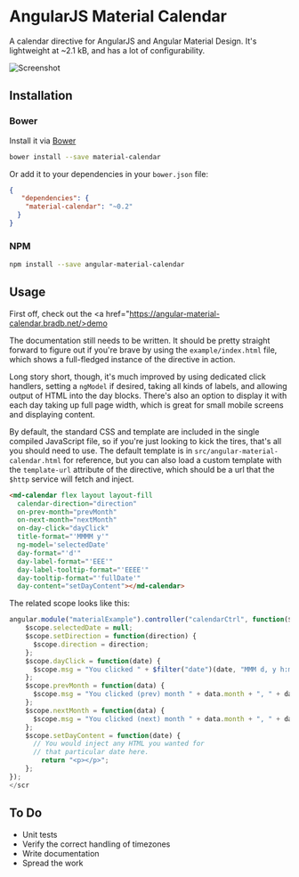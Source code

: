 # AngularJS Material Calendar

A calendar directive for AngularJS and Angular Material Design.
It's lightweight at ~2.1 kB, and has a lot of configurability.

![Screenshot](http://i.imgur.com/Ckcq2a2.png)

## Installation


### Bower

Install it via [Bower](//bower.io)

```bash
bower install --save material-calendar
```

Or add it to your dependencies in your `bower.json` file:

```json
{
   "dependencies": {
    "material-calendar": "~0.2"
  }
}
```

### NPM

```bash
npm install --save angular-material-calendar
```

## Usage

First off, check out the
<a href="https://angular-material-calendar.bradb.net/>demo</a>

The documentation still needs to be written. It should be pretty
straight forward to figure out if you're brave by using the
`example/index.html` file, which shows a full-fledged instance
of the directive in action.

Long story short, though, it's much improved by using dedicated
click handlers, setting a `ngModel` if desired, taking all
kinds of labels, and allowing output of HTML into the day blocks.
There's also an option to display it with each day taking up full page
width, which is great for small mobile screens and displaying content.

By default, the standard CSS and template are included in the single
compiled JavaScript file, so if you're just looking to kick the tires,
that's all you should need to use. The default template is in
`src/angular-material-calendar.html` for reference, but you can also
load a custom template with the `template-url` attribute of the
directive, which should be a url that the `$http` service will fetch
and inject.

```html
<md-calendar flex layout layout-fill
  calendar-direction="direction"
  on-prev-month="prevMonth"
  on-next-month="nextMonth"
  on-day-click="dayClick"
  title-format="'MMMM y'"
  ng-model='selectedDate'
  day-format="'d'"
  day-label-format="'EEE'"
  day-label-tooltip-format="'EEEE'"
  day-tooltip-format="'fullDate'"
  day-content="setDayContent"></md-calendar>
```

The related scope looks like this:

```javascript
angular.module("materialExample").controller("calendarCtrl", function($scope, $filter) {
    $scope.selectedDate = null;
    $scope.setDirection = function(direction) {
      $scope.direction = direction;
    };
    $scope.dayClick = function(date) {
      $scope.msg = "You clicked " + $filter("date")(date, "MMM d, y h:mm:ss a Z");
    };
    $scope.prevMonth = function(data) {
      $scope.msg = "You clicked (prev) month " + data.month + ", " + data.year;
    };
    $scope.nextMonth = function(data) {
      $scope.msg = "You clicked (next) month " + data.month + ", " + data.year;
    };
    $scope.setDayContent = function(date) {
      // You would inject any HTML you wanted for
      // that particular date here.
        return "<p></p>";
    };
});
</scr
```

## To Do

- Unit tests
- Verify the correct handling of timezones
- Write documentation
- Spread the work
